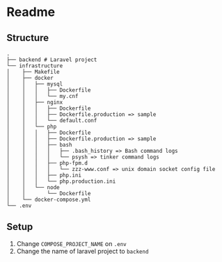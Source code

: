 # Readme





## Structure

```
.
├── backend # Laravel project
└── infrastructure
│    ├── Makefile
│    ├── docker
│    │   ├── mysql
│    │   │   ├── Dockerfile
│    │   │   └── my.cnf
│    │   ├── nginx
│    │   │   ├── Dockerfile
│    │   │   ├── Dockerfile.production => sample
│    │   │   └── default.conf
│    │   └── php
│    │   │   ├── Dockerfile
│    │   │   ├── Dockerfile.production => sample
│    │   │   ├── bash
│    │   │   │   ├── .bash_history => Bash command logs
│    │   │   │   └── psysh => tinker command logs
│    │   │   ├── php-fpm.d
│    │   │   │   └── zzz-www.conf => unix domain socket config file
│    │   │   ├── php.ini
│    │   │   └── php.production.ini
│    │   └── node
│    │       └── Dockerfile
│    └── docker-compose.yml
└── .env
```





## Setup

1. Change `COMPOSE_PROJECT_NAME` on `.env`
2. Change the name of laravel project to `backend`



